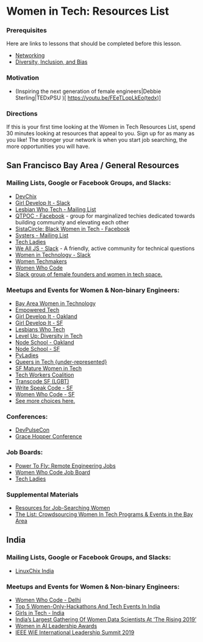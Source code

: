 # Women in Tech: Resources List

### Prerequisites
Here are links to lessons that should be completed before this lesson.
- [Networking](/networking/networking.md)
- [Diversity, Inclusion, and Bias](/diversity-inclusion-bias/inclusion.md)

### Motivation
- (Inspiring the next generation of female engineers|Debbie Sterling|TEDxPSU )[ https://youtu.be/FEeTLopLkEo(tedx)]

### Directions
If this is your first time looking at the Women in Tech Resources List, spend 30 minutes looking at resources that appeal to you.  Sign up for as many as you like!  The stronger your network is when you start job searching, the more opportunities you will have.

## San Francisco Bay Area / General Resources

### Mailing Lists, Google or Facebook Groups, and Slacks:
- [DevChix](https://groups.google.com/forum/#!forum/devchix)
- [Girl Develop It - Slack](https://gdisf-slack.herokuapp.com/)
- [Lesbian Who Tech - Mailing List](https://lesbianswhotech.org/signup/)
- [QTPOC - Facebook](https://www.facebook.com/groups/qtpocintech/?source_id=174517386668181) - group for marginalized techies dedicated towards building community and elevating each other
- [SistaCircle: Black Women in Tech - Facebook](https://www.facebook.com/groups/scbwit/)
- [Systers - Mailing List](http://systers.org/mailman/listinfo/systers)
- [Tech Ladies](https://new.hiretechladies.com/join/)
- [We All JS - Slack](https://wealljs.org/) - A friendly, active community for technical questions
- [Women in Technology - Slack](https://witchat.github.io/)
- [Women Techmakers](https://www.womentechmakers.com/membership)
- [Women Who Code](https://www.womenwhocode.com)
- [Slack group of female founders and women in tech space.](https://slofile.com/slack/femalefounders)

### Meetups and Events for Women & Non-binary Engineers:
- [Bay Area Women in Technology](https://www.meetup.com/Bay-Area-Women-in-Technology-Meetup/events/)
- [Empowered Tech](https://www.meetup.com/empowered-tech/events/)
- [Girl Develop It - Oakland](https://www.meetup.com/Girl-Develop-It-oakland/)
- [Girl Develop It - SF](https://www.meetup.com/Girl-Develop-It-San-Francisco/)
- [Lesbians Who Tech](https://www.eventbrite.com/o/lesbians-who-tech-allies-5082754961)
- [Level Up: Diversity in Tech](https://www.meetup.com/Maven-Diversity-in-Tech-Women-Level-Up/events/)
- [Node School - Oakland]( https://nodeschool.io/oakland/)
- [Node School - SF](https://nodeschool.io/sanfrancisco/)
- [PyLadies](https://www.pyladies.com/)
- [Queers in Tech {under-represented}](https://www.meetup.com/Queers-in-Tech-under-represented/)
- [SF Mature Women in Tech](https://www.meetup.com/SFMatureWomeninTech/events/)
- [Tech Workers Coalition](https://www.meetup.com/Tech-Workers-Coalition/)
- [Transcode SF (LGBT)](https://www.meetup.com/TranscodeSF/)
- [Write Speak Code - SF](https://www.meetup.com/WriteSpeakCode-SFBay/)
- [Women Who Code - SF](https://www.meetup.com/Women-Who-Code-SF/events/)
- [See more choices here.](https://www.meetup.com/find/?allMeetups=false&keywords=women+tech&radius=5&userFreeform=San+Francisco%2C+CA&mcId=z94121&mcName=San+Francisco%2C+CA&sort=recommended&eventFilter=mysugg)

### Conferences:
- [DevPulseCon](https://www.devpulsecon.org)
- [Grace Hopper Conference](https://ghc.anitab.org/)

### Job Boards:
- [Power To Fly: Remote Engineering Jobs](https://powertofly.com/)
- [Women Who Code Job Board](https://www.womenwhocode.com/jobs)
- [Tech Ladies](https://new.hiretechladies.com/)

### Supplemental Materials
- [Resources for Job-Searching Women](https://docs.google.com/document/d/1iEQbCe4f5YPoQm25ILGRq50kZZ3qqn44xwWtGi0CH0Y/edit)
- [The List: Crowdsourcing Women In Tech Programs & Events in the Bay Area](https://medium.com/@karenchurch/crowdsourcing-women-in-tech-programs-events-in-the-bay-area-b4de28233522)

## India

### Mailing Lists, Google or Facebook Groups, and Slacks:
- [LinuxChix India](http://india.linuxchix.org/)

### Meetups and Events for Women & Non-binary Engineers:
- [Women Who Code - Delhi](https://www.womenwhocode.com/delhi)
- [Top 5 Women-Only-Hackathons And Tech Events In India](https://www.analyticsindiamag.com/top-5-women-only-hackathons-and-tech-events-in-india/)
- [Girls in Tech - India](https://india.girlsintech.org/#home)
- [India’s Largest Gathering Of Women Data Scientists At ‘The Rising 2019’](https://rising.analyticsindiasummit.com/)
- [Women in AI Leadership Awards ](https://rising.analyticsindiasummit.com/awards/)
- [IEEE WiE International Leadership Summit 2019](http://ieeebangalore.org/2019/02/03/ieee-wie-international-leadership-summit-comes-to-bangalore/)
